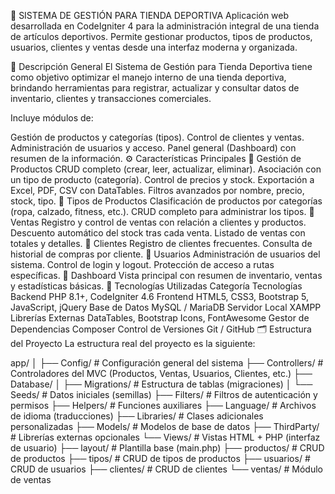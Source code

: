🏪 SISTEMA DE GESTIÓN PARA TIENDA DEPORTIVA
Aplicación web desarrollada en CodeIgniter 4 para la administración integral de una tienda de artículos deportivos.
Permite gestionar productos, tipos de productos, usuarios, clientes y ventas desde una interfaz moderna y organizada.

🧭 Descripción General
El Sistema de Gestión para Tienda Deportiva tiene como objetivo optimizar el manejo interno de una tienda deportiva, brindando herramientas para registrar, actualizar y consultar datos de inventario, clientes y transacciones comerciales.

Incluye módulos de:

Gestión de productos y categorías (tipos).
Control de clientes y ventas.
Administración de usuarios y acceso.
Panel general (Dashboard) con resumen de la información.
⚙️ Características Principales
🔹 Gestión de Productos
CRUD completo (crear, leer, actualizar, eliminar).
Asociación con un tipo de producto (categoría).
Control de precios y stock.
Exportación a Excel, PDF, CSV con DataTables.
Filtros avanzados por nombre, precio, stock, tipo.
🔹 Tipos de Productos
Clasificación de productos por categorías (ropa, calzado, fitness, etc.).
CRUD completo para administrar los tipos.
🔹 Ventas
Registro y control de ventas con relación a clientes y productos.
Descuento automático del stock tras cada venta.
Listado de ventas con totales y detalles.
🔹 Clientes
Registro de clientes frecuentes.
Consulta de historial de compras por cliente.
🔹 Usuarios
Administración de usuarios del sistema.
Control de login y logout.
Protección de acceso a rutas específicas.
🔹 Dashboard
Vista principal con resumen de inventario, ventas y estadísticas básicas.
🧰 Tecnologías Utilizadas
Categoría	Tecnologías
Backend	PHP 8.1+, CodeIgniter 4.6
Frontend	HTML5, CSS3, Bootstrap 5, JavaScript, jQuery
Base de Datos	MySQL / MariaDB
Servidor Local	XAMPP
Librerías Externas	DataTables, Bootstrap Icons, FontAwesome
Gestor de Dependencias	Composer
Control de Versiones	Git / GitHub
🗂️ Estructura del Proyecto
La estructura real del proyecto es la siguiente:

app/
│
├── Config/ # Configuración general del sistema
├── Controllers/ # Controladores del MVC (Productos, Ventas, Usuarios, Clientes, etc.)
├── Database/
│ ├── Migrations/ # Estructura de tablas (migraciones)
│ └── Seeds/ # Datos iniciales (semillas)
├── Filters/ # Filtros de autenticación y permisos
├── Helpers/ # Funciones auxiliares
├── Language/ # Archivos de idioma (traducciones)
├── Libraries/ # Clases adicionales personalizadas
├── Models/ # Modelos de base de datos
├── ThirdParty/ # Librerías externas opcionales
└── Views/ # Vistas HTML + PHP (interfaz de usuario)
├── layout/ # Plantilla base (main.php)
├── productos/ # CRUD de productos
├── tipos/ # CRUD de tipos de productos
├── usuarios/ # CRUD de usuarios
├── clientes/ # CRUD de clientes
└── ventas/ # Módulo de ventas
